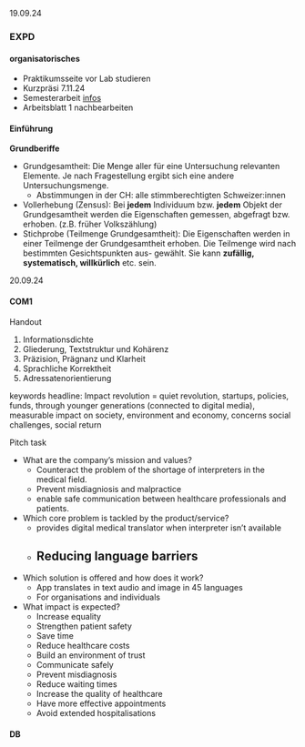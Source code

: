 19.09.24
### EXPD

#### organisatorisches
- Praktikumsseite vor Lab studieren
- Kurzpräsi 7.11.24
- Semesterarbeit [infos](https://moodle.zhaw.ch/mod/page/view.php?id=1406701)
- Arbeitsblatt 1 nachbearbeiten

#### Einführung
**Grundberiffe**
- Grundgesamtheit: Die Menge aller für eine Untersuchung relevanten Elemente. Je nach
Fragestellung ergibt sich eine andere Untersuchungsmenge.
	- Abstimmungen in der CH: alle stimmberechtigten Schweizer:innen
- Vollerhebung (Zensus): Bei **jedem** Individuum bzw. **jedem** Objekt der Grundgesamtheit werden
die Eigenschaften gemessen, abgefragt bzw. erhoben. (z.B. früher
Volkszählung)
- Stichprobe (Teilmenge Grundgesamtheit): Die Eigenschaften werden in einer Teilmenge der Grundgesamtheit
erhoben. Die Teilmenge wird nach bestimmten Gesichtspunkten aus-
gewählt. Sie kann **zufällig, systematisch, willkürlich** etc. sein.

20.09.24
#### COM1
Handout 
1. Informationsdichte 
2. Gliederung, Textstruktur und Kohärenz 
3. Präzision, Prägnanz und Klarheit 
4. Sprachliche Korrektheit 
5. Adressatenorientierung 

keywords headline: Impact revolution = quiet revolution, startups, policies, funds, through younger generations (connected to digital media),  measurable impact on society, environment and economy, concerns social challenges, social return

Pitch task
- What are the company’s mission and values? 
	- Counteract the problem of the shortage of interpreters in the medical field.
	- Prevent misdiagniosis and malpractice
	- enable safe communication between healthcare professionals and patients.
- Which core problem is tackled by the product/service?  
	- provides digital medical translator when interpreter isn’t available
	- Reducing language barriers
		- 
- Which solution is offered and how does it work? 
	- App translates in text audio and image in 45 languages
	- For organisations and individuals
- What impact is expected?
	-   Increase equality
	-   Strengthen patient safety
	-   Save time
	-   Reduce healthcare costs
	-   Build an environment of trust
	-   Communicate safely
	-   Prevent misdiagnosis
	-   Reduce waiting times
	-   Increase the quality of healthcare
	-   Have more effective appointments
	-   Avoid extended hospitalisations

#### DB


<!--stackedit_data:
eyJoaXN0b3J5IjpbMTgzNjEyMDgwM119
-->